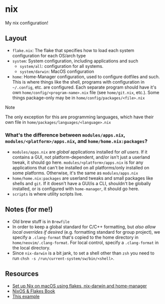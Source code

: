 # nix

My nix configuration!

## Layout

- `flake.nix`: The flake that specifies how to load each system configuration
  for each OS/arch type
- `system`: System configuration, including applications and such
  - `system/all`: configuration for all systems.
  - `system/darwin`: MacOS configuration
- `home`: Home-Manager configuration, used to configure dotfiles and such. This is where things like the shell, programs
  with configuration in `~/.config`, etc. are configured. Each separate program should have it's own
  `home/config/<program-name>.nix` file (see `home/git.nix`, etc.). Some things package-only may be in `home/config/packages/<file>.nix`

> [!NOTE]
> The only exception for this are programming languages, which have their own file in `home/packages/languages/<language>.nix`

### What's the difference between `modules/apps.nix`, `modules/<platform>/apps.nix`, and `home/home.nix:packages`?

- `modules/apps.nix` are _global_ applications installed for _all users_. If it contains a GUI, not
  platform-dependent, and/or isn't just a userland tweak, it should go here. `modules/<platform>/apps.nix` is for any applications that can't be installed on all platforms/only installed on
  some platforms. Otherwise, it's the same as `modules/apps.nix`
- `home/home.nix:packages` are userland tweaks and small packages like shells and `git`. If it doesn't have a GUI/is a
  CLI, shouldn't be globally installed, or is configured with `home-manager`, it should go here.
- `scripts` is where utility scripts live.

## Notes (for me!)

- Old brew stuff is in `Brewfile`
- In order to keep a global standard for C/C++ formatting, but _also allow local overrides if desired_ (e.g. formatting
  standard for group project), we specify a `.clang-format` that's copied to the home directory in
  `home/neovim/.clang-format`. For local control, specify a `.clang-format` in the local directory.
- Since `nix-darwin` is a bit jank, to set a shell other than `zsh` you need to run `chsh -s /run/current-system/sw/bin/<shell>`.

## Resources

- [Set up Nix on macOS using flakes, nix-darwin and home-manager](https://noghartt.dev/blog/set-up-nix-on-macos-using-flakes-nix-darwin-and-home-manager/)
- [NixOS & Flakes Book](https://nixos-and-flakes.thiscute.world/)
- [This example](https://github.com/AlexNabokikh/nix-config/blob/master/flake.nix)
